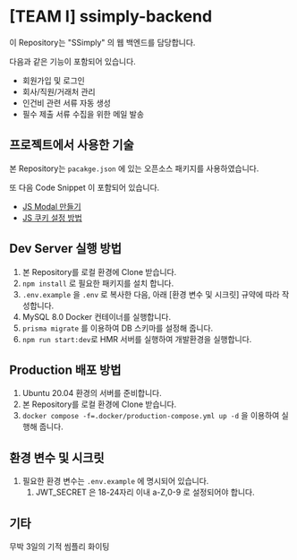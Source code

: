 # [TEAM I] ssimply-backend
 
이 Repository는 "SSimply" 의 웹 백엔드를 담당합니다. 

다음과 같은 기능이 포함되어 있습니다. 

- 회원가입 및 로그인
- 회사/직원/거래처 관리
- 인건비 관련 서류 자동 생성
- 필수 제출 서류 수집을 위한 메일 발송

## 프로젝트에서 사용한 기술 

본 Repository는 `pacakge.json` 에 있는 오픈소스 패키지를 사용하였습니다.

또 다음 Code Snippet 이 포함되어 있습니다.

- [JS Modal 만들기](https://www.w3schools.com/howto/howto_css_modals.asp)
- [JS 쿠키 설정 방법](https://yj-code.tistory.com/7)


## Dev Server 실행 방법

1. 본 Repository를 로컬 환경에 Clone 받습니다.
2. `npm install` 로 필요한 패키지를 설치 합니다.
3. `.env.example` 을 `.env` 로 복사한 다음, 아래 [환경 변수 및 시크릿] 규약에 따라 작성합니다.
4. MySQL 8.0 Docker 컨테이너를 실행합니다.
5. `prisma migrate` 를 이용하여 DB 스키마를 설정해 줍니다.
6. `npm run start:dev`로 HMR 서버를 실행하여 개발환경을 실행합니다.

## Production 배포 방법

1. Ubuntu 20.04 환경의 서버를 준비합니다.
2. 본 Repository를 로컬 환경에 Clone 받습니다.
3. `docker compose -f=.docker/production-compose.yml up -d` 을 이용하여 실행해 줍니다.


## 환경 변수 및 시크릿
1. 필요한 환경 변수는 `.env.example` 에 명시되어 있습니다.
    1. JWT_SECRET 은 18-24자리 이내 a-Z,0-9 로 설정되어야 합니다.


## 기타
무박 3일의 기적 씸플리 화이팅
